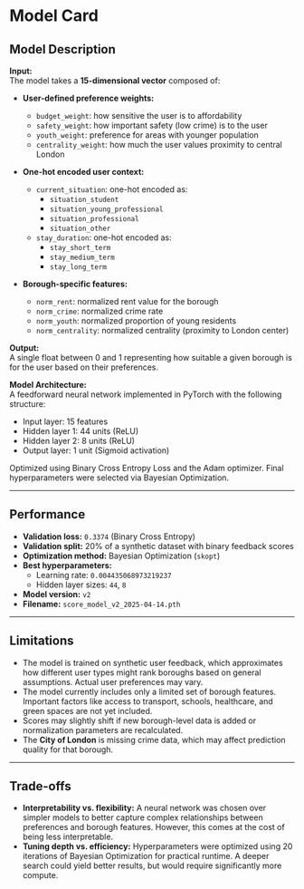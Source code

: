 # Model Card

## Model Description

**Input:**  
The model takes a **15-dimensional vector** composed of:

- **User-defined preference weights:**

  - `budget_weight`: how sensitive the user is to affordability
  - `safety_weight`: how important safety (low crime) is to the user
  - `youth_weight`: preference for areas with younger population
  - `centrality_weight`: how much the user values proximity to central London

- **One-hot encoded user context:**

  - `current_situation`: one-hot encoded as:
    - `situation_student`
    - `situation_young_professional`
    - `situation_professional`
    - `situation_other`
  - `stay_duration`: one-hot encoded as:
    - `stay_short_term`
    - `stay_medium_term`
    - `stay_long_term`

- **Borough-specific features:**
  - `norm_rent`: normalized rent value for the borough
  - `norm_crime`: normalized crime rate
  - `norm_youth`: normalized proportion of young residents
  - `norm_centrality`: normalized centrality (proximity to London center)

**Output:**  
A single float between 0 and 1 representing how suitable a given borough is for the user based on their preferences.

**Model Architecture:**  
A feedforward neural network implemented in PyTorch with the following structure:

- Input layer: 15 features
- Hidden layer 1: 44 units (ReLU)
- Hidden layer 2: 8 units (ReLU)
- Output layer: 1 unit (Sigmoid activation)

Optimized using Binary Cross Entropy Loss and the Adam optimizer. Final hyperparameters were selected via Bayesian Optimization.

---

## Performance

- **Validation loss:** `0.3374` (Binary Cross Entropy)
- **Validation split:** 20% of a synthetic dataset with binary feedback scores
- **Optimization method:** Bayesian Optimization (`skopt`)
- **Best hyperparameters:**
  - Learning rate: `0.004435068973219237`
  - Hidden layer sizes: `44`, `8`
- **Model version:** `v2`
- **Filename:** `score_model_v2_2025-04-14.pth`

---

## Limitations

- The model is trained on synthetic user feedback, which approximates how different user types might rank boroughs based on general assumptions. Actual user preferences may vary.
- The model currently includes only a limited set of borough features. Important factors like access to transport, schools, healthcare, and green spaces are not yet included.
- Scores may slightly shift if new borough-level data is added or normalization parameters are recalculated.
- The **City of London** is missing crime data, which may affect prediction quality for that borough.

---

## Trade-offs

- **Interpretability vs. flexibility:** A neural network was chosen over simpler models to better capture complex relationships between preferences and borough features. However, this comes at the cost of being less interpretable.
- **Tuning depth vs. efficiency:** Hyperparameters were optimized using 20 iterations of Bayesian Optimization for practical runtime. A deeper search could yield better results, but would require significantly more compute.
